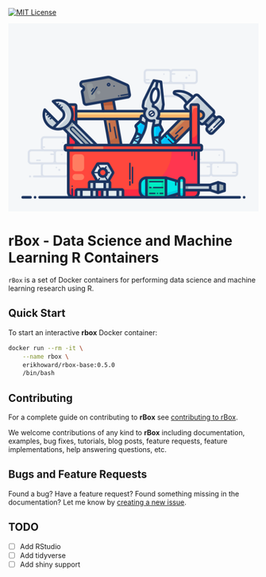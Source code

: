 [![MIT License](https://img.shields.io/github/license/mashape/apistatus.svg)](LICENSE.md)

![rBox](toolbox.png)

# rBox - Data Science and Machine Learning R Containers
`rBox` is a set of Docker containers for performing data science and machine learning research using R.

## Quick Start

To start an interactive **rbox** Docker container:

```sh
docker run --rm -it \
    --name rbox \
    erikhoward/rbox-base:0.5.0
    /bin/bash
```

## Contributing

For a complete guide on contributing to **rBox** see [contributing to rBox](CONTRIBUTING.md).

We welcome contributions of any kind to **rBox** including documentation, examples, bug fixes, tutorials, blog posts, feature requests, feature implementations, help answering questions, etc.

## Bugs and Feature Requests

Found a bug? Have a feature request? Found something missing in the documentation? Let me know by [creating a new issue](https://github.com/erikhoward/rbox/issues/new).

## TODO

- [ ] Add RStudio
- [ ] Add tidyverse
- [ ] Add shiny support